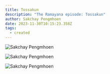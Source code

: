 ```yaml
---
title: Tossakun
description: "The Ramayana episode: Tossakun"
author: Sakchay Pengmhoen
date: 2023-11-30T10:15:23.358Z
tags:
  - created
---
```

![Sakchay Pengmhoen](https://scontent.fbkk28-1.fna.fbcdn.net/v/t39.30808-6/405252764_6770363686394610_3140118385261082640_n.jpg?_nc_cat=102&ccb=1-7&_nc_sid=c42490&_nc_ohc=RQMR8xV9Z4oAX86Nu8N&_nc_ht=scontent.fbkk28-1.fna&oh=00_AfCdlpdeEEnGXlQLTQc7qdN-zFD-hikYMHST2MtpV-sJQg&oe=656E3967)

![Sakchay Pengmhoen](https://scontent.fbkk28-1.fna.fbcdn.net/v/t39.30808-6/405216801_6770362569728055_574740866586188496_n.jpg?_nc_cat=110&ccb=1-7&_nc_sid=c42490&_nc_ohc=EcA2WxBueRAAX9A-0kh&_nc_oc=AQkNT4KlcX-PnPNN2UDVe7Gsbuwf82WAU3nMlLULzgtYLC1VqNe_6nYDCvO_twP2BfnBI8oW8f5Xc6NiwSiVUvoY&_nc_ht=scontent.fbkk28-1.fna&oh=00_AfBRljOh5XeYBEeMK76Pbdw9h-EvvVD6zXYnLuPxpCSIhA&oe=656C65A6)

![Sakchay Pengmhoen](https://scontent.fbkk28-1.fna.fbcdn.net/v/t39.30808-6/405229431_6770365249727787_7349060227310109510_n.jpg?_nc_cat=105&ccb=1-7&_nc_sid=c42490&_nc_ohc=1iCaBk6-Y9IAX8mY37Z&_nc_ht=scontent.fbkk28-1.fna&oh=00_AfC-KQk4FYm34vSy2iC4nAM2PJpjNnk6Z3Cj9xO-fgkyvg&oe=656DEA89)